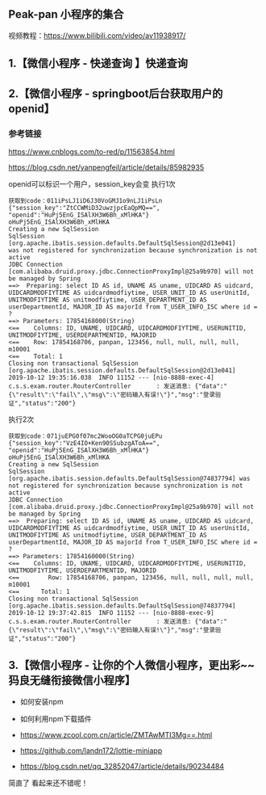 ## Peak-pan 小程序的集合

视频教程：https://www.bilibili.com/video/av11938917/

## 1.【微信小程序 - 快递查询 】快递查询


## 2.【微信小程序 - springboot后台获取用户的openid】

### 参考链接
https://www.cnblogs.com/to-red/p/11563854.html

https://blog.csdn.net/yanpengfeil/article/details/85982935

openid可以标识一个用户，session_key会变
执行1次

```
获取到code：011iPsLJ1iD6J30VoGMJ1o9nLJ1iPsLn
{"session_key":"ZtCCWMiD32uwzjpcEaQpMQ==",
"openid":"HuPj5EnG_ISAlXH3W6Bh_xMlHKA"}
oHuPj5EnG_ISAlXH3W6Bh_xMlHKA
Creating a new SqlSession
SqlSession [org.apache.ibatis.session.defaults.DefaultSqlSession@2d13e041]
was not registered for synchronization because synchronization is not active
JDBC Connection [com.alibaba.druid.proxy.jdbc.ConnectionProxyImpl@25a9b970] will not be managed by Spring
==>  Preparing: select ID AS id, UNAME AS uname, UIDCARD AS uidcard, UIDCARDMODFIYTIME AS uidcardmodfiytime, USER_UNIT_ID AS userUnitId, UNITMODFIYTIME AS unitmodfiytime, USER_DEPARTMENT_ID AS userDepartmentId, MAJOR_ID AS majorId from T_USER_INFO_ISC where id = ? 
==> Parameters: 17854168000(String)
<==    Columns: ID, UNAME, UIDCARD, UIDCARDMODFIYTIME, USERUNITID, UNITMODFIYTIME, USERDEPARTMENTID, MAJORID
<==    Row: 17854168706, panpan, 123456, null, null, null, null, m10001
<==    Total: 1
Closing non transactional SqlSession [org.apache.ibatis.session.defaults.DefaultSqlSession@2d13e041]
2019-10-12 19:35:16.038  INFO 11152 --- [nio-8888-exec-4] c.s.s.exam.router.RouterController       : 发送消息: {"data":"{\"result\":\"fail\",\"msg\":\"密码输入有误!\"}","msg":"登录验证","status":"200"}
```

执行2次

```
获取到code：071juEPG0f07mc2WooOG0aTCPG0juEPu
{"session_key":"VzE4IO+Ken90SSubzgAToA==",
"openid":"HuPj5EnG_ISAlXH3W6Bh_xMlHKA"}
oHuPj5EnG_ISAlXH3W6Bh_xMlHKA
Creating a new SqlSession
SqlSession [org.apache.ibatis.session.defaults.DefaultSqlSession@74837794] was not registered for synchronization because synchronization is not active
JDBC Connection [com.alibaba.druid.proxy.jdbc.ConnectionProxyImpl@25a9b970] will not be managed by Spring
==>  Preparing: select ID AS id, UNAME AS uname, UIDCARD AS uidcard, UIDCARDMODFIYTIME AS uidcardmodfiytime, USER_UNIT_ID AS userUnitId, UNITMODFIYTIME AS unitmodfiytime, USER_DEPARTMENT_ID AS userDepartmentId, MAJOR_ID AS majorId from T_USER_INFO_ISC where id = ? 
==> Parameters: 17854160000(String)
<==    Columns: ID, UNAME, UIDCARD, UIDCARDMODFIYTIME, USERUNITID, UNITMODFIYTIME, USERDEPARTMENTID, MAJORID
<==        Row: 17854168706, panpan, 123456, null, null, null, null, m10001
<==      Total: 1
Closing non transactional SqlSession [org.apache.ibatis.session.defaults.DefaultSqlSession@74837794]
2019-10-12 19:37:42.815  INFO 11152 --- [nio-8888-exec-9] c.s.s.exam.router.RouterController       : 发送消息: {"data":"{\"result\":\"fail\",\"msg\":\"密码输入有误!\"}","msg":"登录验证","status":"200"}
```

## 3.【微信小程序 - 让你的个人微信小程序，更出彩~~ 犸良无缝衔接微信小程序】

- 如何安装npm
- 如何利用npm下载插件
- https://www.zcool.com.cn/article/ZMTAwMTI3Mg==.html
- https://github.com/landn172/lottie-miniapp

- https://blog.csdn.net/qq_32852047/article/details/90234484

简直了 看起来还不错呢！
